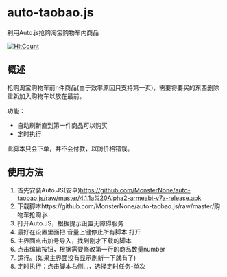 # auto-taobao.js
利用Auto.js抢购淘宝购物车内商品

[![HitCount](http://hits.dwyl.io/MonsterNone/auto-taobaojs.svg)](http://hits.dwyl.io/MonsterNone/auto-taobaojs)

## 概述
抢购淘宝购物车前n件商品(由于效率原因只支持第一页)，需要将要买的东西删除重新加入购物车以放在最前。

功能：
 - 自动刷新直到第一件商品可以购买
 - 定时执行

此脚本只会下单，并不会付款，以防价格错误。

## 使用方法
1. 首先安装Auto.JS(安卓)https://github.com/MonsterNone/auto-taobao.js/raw/master/4.1.1a%20Alpha2-armeabi-v7a-release.apk
2. 下载脚本https://github.com/MonsterNone/auto-taobao.js/raw/master/购物车抢购.js
3. 打开Auto.JS，根据提示设置无障碍服务
4. 最好在设置里面把 音量上键停止所有脚本 打开
5. 主界面点击加号导入，找到刚才下载的脚本
6. 点击编辑按钮，根据需要修改第一行的商品数量number
7. 运行。(如果主界面没有显示刷新一下就有了)
8. 定时执行：点击脚本右侧...，选择定时任务-单次
